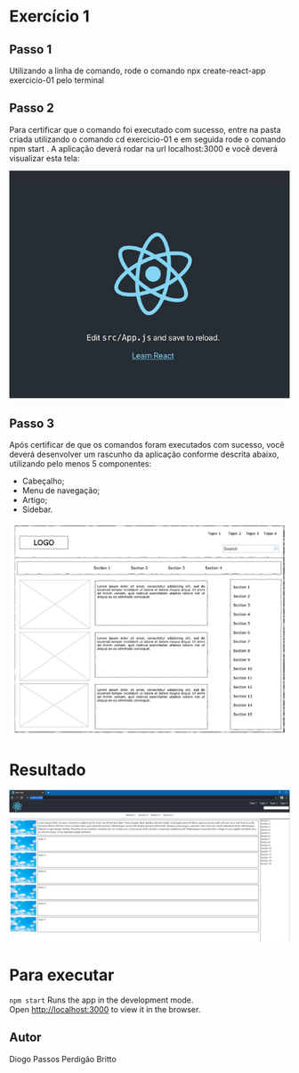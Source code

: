 # Exercício 1
## Passo 1
Utilizando a linha de comando, rode o comando npx create-react-app exercicio-01 pelo terminal

## Passo 2
Para certificar que o comando foi executado com sucesso, entre na pasta criada utilizando o comando
cd exercicio-01 e em seguida rode o comando npm start . A aplicação deverá rodar na url localhost:3000
e você deverá visualizar esta tela:

![React](./doc/react.png)

## Passo 3
Após certificar de que os comandos foram executados com sucesso, você deverá desenvolver um
rascunho da aplicação conforme descrita abaixo, utilizando pelo menos 5 componentes:
* Cabeçalho;
* Menu de navegação;
* Artigo;
* Sidebar.

![Template](./doc/template.png)

# Resultado

![Template](./doc/print.png)

# Para executar

`npm start`
Runs the app in the development mode.<br />
Open [http://localhost:3000](http://localhost:3000) to view it in the browser.

## Autor
Diogo Passos Perdigão Britto